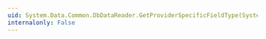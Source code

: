 ```yaml
---
uid: System.Data.Common.DbDataReader.GetProviderSpecificFieldType(System.Int32)
internalonly: False
---
```

